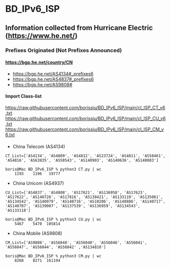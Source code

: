 # BD_IPv6_ISP
## Information collected from Hurricane Electric (https://www.he.net/)

### Prefixes Originated  (Not Prefixes Announced)
#### https://bgp.he.net/country/CN
+ https://bgp.he.net/AS4134#_prefixes6
+ https://bgp.he.net/AS4837#_prefixes6
+ https://bgp.he.net/AS9808#

#### Import Class-list
https://raw.githubusercontent.com/borissiu/BD_IPv6_ISP/main/cl_ISP_CT_v6.txt
https://raw.githubusercontent.com/borissiu/BD_IPv6_ISP/main/cl_ISP_CU_v6.txt
https://raw.githubusercontent.com/borissiu/BD_IPv6_ISP/main/cl_ISP_CM_v6.txt

#### 
+ China Telecom (AS4134)
```
CT_List=['AS4134', 'AS4809', 'AS4812', 'AS23724', 'AS4811', 'AS58461', 'AS4816', 'AS63835', 'AS58543', 'AS140903', 'AS140636', 'AS140083']

boris@Mac BD_IPv6_ISP % python3 CT.py | wc
    1193    1196   19777
```

+ China Unicom (AS4937)
```
CU_List=['AS4837', 'AS4808', 'AS17621', 'AS136958', 'AS17623', 'AS17622', 'AS140726', 'AS17816', 'AS138421', 'AS133119', 'AS135061', 'AS134542', 'AS140979', 'AS140716', 'AS10206', 'AS140886', 'AS140717', 'AS140707', 'AS139007', 'AS137539', 'AS136959', 'AS134543', 'AS133118']

boris@Mac BD_IPv6_ISP % python3 CU.py | wc
    5467    5470  105814
```

+ China Mobile (AS9808)
```
CM_List=['AS9808', 'AS56048', 'AS56040', 'AS56046', 'AS56041', 'AS56047', 'AS56044', 'AS56042' ,'AS134810']

boris@Mac BD_IPv6_ISP % python3 CM.py | wc
    8268    8271  161194
```